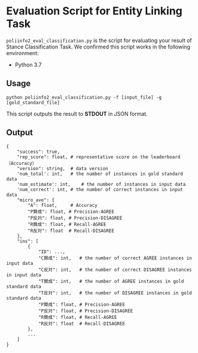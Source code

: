 # Evaluation Script for Entity Linking Task

`poliinfo2_eval_classification.py` is the script for evaluating your result of Stance Classification Task.
We confirmed this script works in the following environment:
- Python 3.7

## Usage
```
python poliinfo2_eval_classification.py -f [input_file] -g [gold_standard_file]
```
This script outputs the result to **STDOUT** in JSON format.

## Output
```
{
    "success": true,
    "rep_score": float, # representative score on the leaderboard（Accuracy）
    "version": string,  # data version
    'num_total': int,   # the number of instances in gold standard data
    'num_estimate': int,    # the number of instances in input data
    'num_correct': int, # the number of correct instances in input data
    "micro_ave": {
        "A": float,     # Accuracy
        "P賛成": float, # Precision-AGREE
        "P反対": float, # Precision-DISAGREE
        "R賛成": float, # Recall-AGREE
        "R反対": float  # Recall-DISAGREE
    },
    "ins": [
        {
            "ID": ...,
            "C賛成": int,   # the number of correct AGREE instances in input data
            "C反対": int,   # the number of correct DISAGREE instances in input data
            "T賛成": int,   # the number of AGREE instances in gold standard data
            "T反対": int,   # the number of DISAGREE instances in gold standard data
            "P賛成": float, # Precision-AGREE
            "P反対": float, # Precision-DISAGREE
            "R賛成": float, # Recall-AGREE
            "R反対": float  # Recall-DISAGREE
        },
        ...
    ]
}
```
